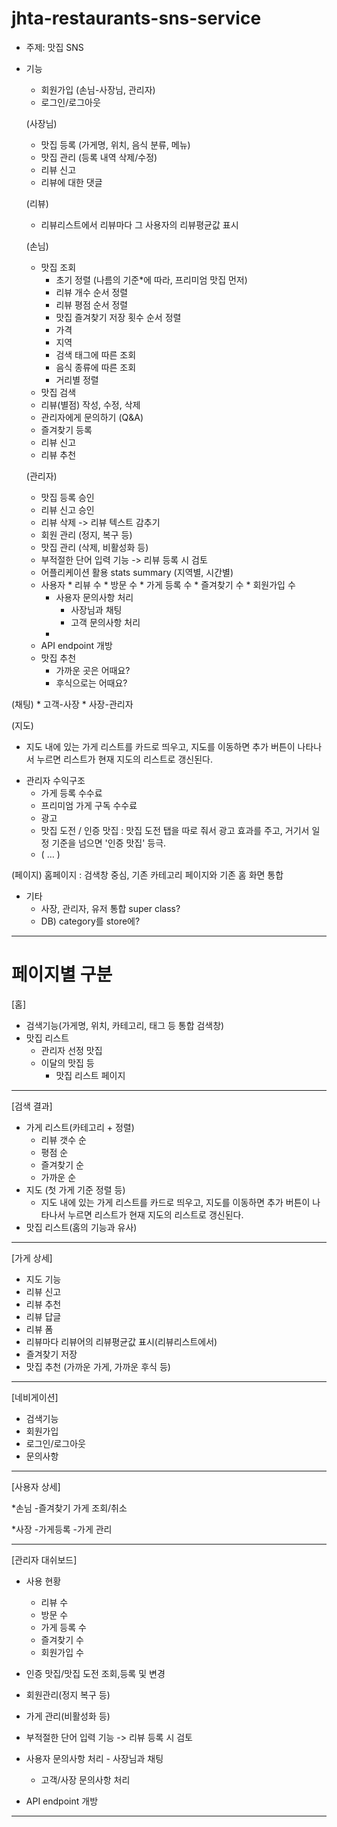 # jhta-restaurants-sns-service

- 주제: 맛집 SNS 

- 기능
    * 회원가입 (손님-사장님, 관리자)
    * 로그인/로그아웃 

	(사장님)
    * 맛집 등록 (가게명, 위치, 음식 분류, 메뉴) 
    * 맛집 관리 (등록 내역 삭제/수정)
    * 리뷰 신고 
    * 리뷰에 대한 댓글
 
  (리뷰)
    * 리뷰리스트에서 리뷰마다 그 사용자의 리뷰평균값 표시

	(손님)
    * 맛집 조회 
        * 초기 정렬 (나름의 기준*에 따라, 프리미엄 맛집 먼저) 
        * 리뷰 개수 순서 정렬 
        * 리뷰 평점 순서 정렬
        * 맛집 즐겨찾기 저장 횟수 순서 정렬 
        * 가격 
        * 지역
        * 검색 태그에 따른 조회
        * 음식 종류에 따른 조회 
        * 거리별 정렬 
    * 맛집 검색 
    * 리뷰(별점) 작성, 수정, 삭제 
    * 관리자에게 문의하기 (Q&A) 
    * 즐겨찾기 등록 
    * 리뷰 신고
    * 리뷰 추천 

	(관리자)
    * 맛집 등록 승인 
    * 리뷰 신고 승인 
    * 리뷰 삭제 -> 리뷰 텍스트 감추기 
    * 회원 관리 (정지, 복구 등)  
    * 맛집 관리 (삭제, 비활성화 등) 
    * 부적절한 단어 입력 기능 -> 리뷰 등록 시 검토 
    * 어플리케이션 활용 stats summary (지역별, 시간별)
	* 사용자 
	        * 리뷰 수
	        * 방문 수 
	        * 가게 등록 수
	        * 즐겨찾기 수
	        * 회원가입 수
    	* 사용자 문의사항 처리
     		* 사장님과 채팅
       		* 고객 문의사항 처리	  	
     	* 
    * API endpoint 개방 
    * 맛집 추천 
        * 가까운 곳은 어때요?
        * 후식으로는 어때요?

(채팅)
    * 고객-사장
    * 사장-관리자

(지도)
  * 지도 내에 있는 가게 리스트를 카드로 띄우고, 지도를 이동하면 추가 버튼이 나타나서 누르면 리스트가 현재 지도의 리스트로 갱신된다.

-  관리자 수익구조 
    * 가게 등록 수수료 
    * 프리미엄 가게 구독 수수료 
    * 광고
    * 맛집 도전 / 인증 맛집 : 맛집 도전 탭을 따로 줘서 광고 효과를 주고, 거기서 일정 기준을 넘으면 '인증 맛집' 등극. 
    * ( … )

 
(페이지)
홈페이지 : 검색창 중심, 기존 카테고리 페이지와 기존 홈 화면 통합

- 기타
  * 사장, 관리자, 유저 통합 super class?
  * DB) category를 store에?
    
---
# 페이지별 구분
[홈]
  * 검색기능(가게명, 위치, 카테고리, 태그 등 통합 검색창)
  * 맛집 리스트
  	- 관리자 선정 맛집
   	- 이달의 맛집 등
    	- 맛집 리스트 페이지 	 
---
[검색 결과]
  * 가게 리스트(카테고리 + 정렬)
  	- 리뷰 갯수 순
  	- 평점 순
  	- 즐겨찾기 순
  	- 가까운 순
  * 지도 (첫 가게 기준 정렬 등)
   	- 지도 내에 있는 가게 리스트를 카드로 띄우고, 지도를 이동하면 추가 버튼이 나타나서 누르면 리스트가 현재 지도의 리스트로 갱신된다.
  * 맛집 리스트(홈의 기능과 유사)
---
[가게 상세]
  * 지도 기능
  * 리뷰 신고 
  * 리뷰 추천
  * 리뷰 답글
  * 리뷰 폼
  * 리뷰마다 리뷰어의 리뷰평균값 표시(리뷰리스트에서)
  * 즐겨찾기 저장
  * 맛집 추천 (가까운 가게, 가까운 후식 등)
---
[네비게이션]
  * 검색기능
  * 회원가입
  * 로그인/로그아웃
  * 문의사항

---

[사용자 상세]

*손님
  -즐겨찾기 가게 조회/취소
  
*사장
  -가게등록
  -가게 관리

---
[관리자 대쉬보드]
  * 사용 현황
	- 리뷰 수
	- 방문 수 
	- 가게 등록 수
	- 즐겨찾기 수
	- 회원가입 수

  * 인증 맛집/맛집 도전 조회,등록 및 변경
  * 회원관리(정지 복구 등)
  * 가게 관리(비활성화 등)
  * 부적절한 단어 입력 기능 -> 리뷰 등록 시 검토
  * 사용자 문의사항 처리
    	- 사장님과 채팅
	- 고객/사장 문의사항 처리
  * API endpoint 개방
---


